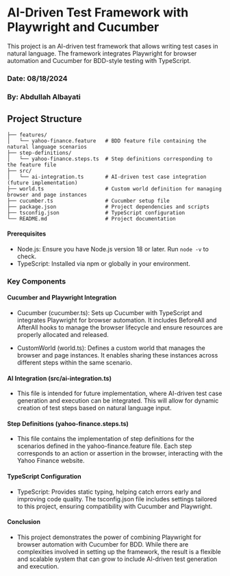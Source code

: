 # AI-Driven Test Framework with Playwright and Cucumber

This project is an AI-driven test framework that allows writing test cases in natural language. The framework integrates Playwright for browser automation and Cucumber for BDD-style testing with TypeScript.

### Date: 08/18/2024

### By: Abdullah Albayati

## Project Structure

```plaintext
├── features/
│   └── yahoo-finance.feature   # BDD feature file containing the natural language scenarios
├── step-definitions/
│   └── yahoo-finance.steps.ts  # Step definitions corresponding to the feature file
├── src/
│   └── ai-integration.ts       # AI-driven test case integration (future implementation)
├── world.ts                    # Custom world definition for managing browser and page instances
├── cucumber.ts                 # Cucumber setup file
├── package.json                # Project dependencies and scripts
├── tsconfig.json               # TypeScript configuration
└── README.md                   # Project documentation
```

#### Prerequisites

- Node.js: Ensure you have Node.js version 18 or later. Run `node -v` to check.
- TypeScript: Installed via npm or globally in your environment.

### Key Components

#### Cucumber and Playwright Integration

- Cucumber (cucumber.ts): Sets up Cucumber with TypeScript and integrates Playwright for browser automation. It includes BeforeAll and AfterAll hooks to manage the browser lifecycle and ensure resources are properly allocated and released.

- CustomWorld (world.ts): Defines a custom world that manages the browser and page instances. It enables sharing these instances across different steps within the same scenario.

#### AI Integration (src/ai-integration.ts)

- This file is intended for future implementation, where AI-driven test case generation and execution can be integrated. This will allow for dynamic creation of test steps based on natural language input.

#### Step Definitions (yahoo-finance.steps.ts)

- This file contains the implementation of step definitions for the scenarios defined in the yahoo-finance.feature file. Each step corresponds to an action or assertion in the browser, interacting with the Yahoo Finance website.

#### TypeScript Configuration

- TypeScript: Provides static typing, helping catch errors early and improving code quality. The tsconfig.json file includes settings tailored to this project, ensuring compatibility with Cucumber and Playwright.

#### Conclusion

- This project demonstrates the power of combining Playwright for browser automation with Cucumber for BDD. While there are complexities involved in setting up the framework, the result is a flexible and scalable system that can grow to include AI-driven test generation and execution.
